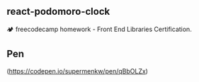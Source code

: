 ## react-podomoro-clock
🏕️ freecodecamp homework - Front End Libraries Certification.

## Pen
(https://codepen.io/supermenkw/pen/qBbOLZx)
